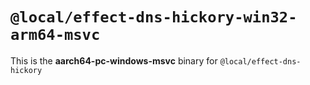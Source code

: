 # `@local/effect-dns-hickory-win32-arm64-msvc`

This is the **aarch64-pc-windows-msvc** binary for `@local/effect-dns-hickory`
